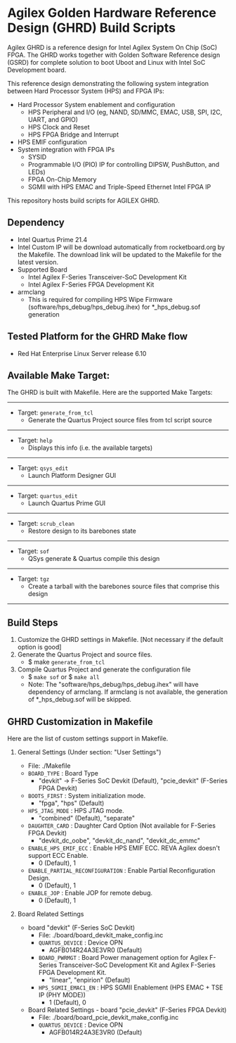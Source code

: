 # Agilex Golden Hardware Reference Design (GHRD) Build Scripts

Agilex GHRD is a reference design for Intel Agilex System On Chip (SoC) FPGA. The GHRD works together with Golden Software Reference design (GSRD) for complete solution to boot Uboot and Linux with Intel SoC Development board. 

This reference design demonstrating the following system integration between Hard Processor System (HPS) and FPGA IPs:
- Hard Processor System enablement and configuration
  - HPS Peripheral and I/O (eg, NAND, SD/MMC, EMAC, USB, SPI, I2C, UART, and GPIO)
  - HPS Clock and Reset
  - HPS FPGA Bridge and Interrupt
- HPS EMIF configuration
- System integration with FPGA IPs
  - SYSID
  - Programmable I/O (PIO) IP for controlling DIPSW, PushButton, and LEDs)
  - FPGA On-Chip Memory
  - SGMII with HPS EMAC and Triple-Speed Ethernet Intel FPGA IP
	
This repository hosts build scripts for AGILEX GHRD.

## Dependency
* Intel Quartus Prime 21.4
* Intel Custom IP will be download automatically from rocketboard.org by the Makefile. The download link will be updated to the Makefile for the latest version.
* Supported Board
  - Intel Agilex F-Series Transceiver-SoC Development Kit
  - Intel Agilex F-Series FPGA Development Kit 
* armclang
  - This is required for compiling HPS Wipe Firmware (software/hps_debug/hps_debug.ihex) for *_hps_debug.sof generation

## Tested Platform for the GHRD Make flow
* Red Hat Enterprise Linux Server release 6.10

## Available Make Target:
The GHRD is built with Makefile. Here are the supported Make Targets:
*********************
* Target: `generate_from_tcl`
  *   Generate the Quartus Project source files from tcl script source
*********************
* Target: `help`
  *   Displays this info (i.e. the available targets)
*********************
* Target: `qsys_edit`
  *   Launch Platform Designer GUI
*********************
* Target: `quartus_edit`
  *   Launch Quartus Prime GUI
*********************
* Target: `scrub_clean`
  *   Restore design to its barebones state
*********************
* Target: `sof`
  *   QSys generate & Quartus compile this design
*********************
* Target: `tgz`
  *   Create a tarball with the barebones source files that comprise this design
*********************

## Build Steps
1) Customize the GHRD settings in Makefile. [Not necessary if the default option is good]
2) Generate the Quartus Project and source files.
   - $ make `generate_from_tcl`
3) Compile Quartus Project and generate the configuration file
   - $ `make sof` or $ `make all`
   - Note: The "software/hps_debug/hps_debug.ihex" will have dependency of armclang. If armclang is not available, the generation of *_hps_debug.sof will be skipped.

## GHRD Customization in Makefile
Here are the list of custom settings support in Makefile.

1. General Settings (Under section: "User Settings")

   - File: ./Makefile
   - `BOARD_TYPE`          : Board Type
     - "devkit" -> F-Series SoC Devkit (Default), "pcie_devkit" (F-Series FPGA Devkit)
   - `BOOTS_FIRST`         : System initialization mode.
     - "fpga", "hps" (Default)
   - `HPS_JTAG_MODE`       : HPS JTAG mode.
     - "combined" (Default), "separate"
   - `DAUGHTER_CARD`       : Daughter Card Option (Not available for F-Series FPGA Devkit)
     - "devkit_dc_oobe", "devkit_dc_nand", "devkit_dc_emmc"
   - `ENABLE_HPS_EMIF_ECC` : Enable HPS EMIF ECC. REVA Agilex doesn't support ECC Enable.
     - 0 (Default), 1
   - `ENABLE_PARTIAL_RECONFIGURATION` : Enable Partial Reconfiguration Design.
     - 0 (Default), 1
   - `ENABLE_JOP` : Enable JOP for remote debug.
     - 0 (Default), 1

2. Board Related Settings
   - board "devkit" (F-Series SoC Devkit)
     - File: ./board/board_devkit_make_config.inc
     - `QUARTUS_DEVICE`      : Device OPN
       - AGFB014R24A3E3VR0 (Default)
     - `BOARD_PWRMGT`        : Board Power management option for Agilex F-Series Transceiver-SoC Development Kit and Agilex F-Series FPGA Development Kit.
       - "linear", "enpirion" (Default)
     - `HPS_SGMII_EMAC1_EN`  : HPS SGMII Enablement (HPS EMAC + TSE IP (PHY MODE))
       - 1 (Default), 0
   - Board Related Settings - board "pcie_devkit" (F-Series FPGA Devkit)
     - File: ./board/board_pcie_devkit_make_config.inc
     - `QUARTUS_DEVICE`      : Device OPN
       - AGFB014R24A3E3VR0 (Default)

